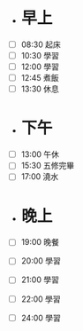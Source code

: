 
- # 早上
  
- [ ] 08:30 起床
- [ ] 10:30 學習
- [ ] 12:00 學習
- [ ] 12:45 煮飯
- [ ] 13:30 休息

- # 下午
  
- [ ] 13:00 午休
- [ ] 15:30 五修完畢
- [ ] 17:00 澆水

- # 晚上

- [ ] 19:00 晚餐
- [ ] 20:00 學習
- [ ] 21:00 學習
- [ ] 22:00 學習
- [ ] 24:00 學習
 